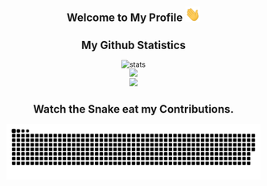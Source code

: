 <h2 align="center">Welcome to My Profile <img src="https://raw.githubusercontent.com/boidushya/Boidushya/main/wave.gif" width="30px"></h2>
<h2 align="center">My Github Statistics</h2>
<div align="center">
<img alt ="stats" src="https://github-readme-stats.vercel.app/api?username=meesam4687&show_icons=true&locale=en&theme=aura_dark&icon_color=00ffff&text_color=61dafb&title_color=00ffff">
  <br>
  <img src="https://github-readme-streak-stats.herokuapp.com/?user=meesam4687&theme=aura_dark">
  <br>
  <img src='https://github-readme-stats.vercel.app/api/top-langs?username=meesam4687&hide=css&layout=compact&theme=aura_dark'>
</div>
<h2 align="center"> Watch the Snake eat my Contributions.</h2>
<div align="center">
<img alt="snake eating my contribution" src="https://github.com/meesam4687/meesam4687/blob/output/github-contribution-grid-snake.svg">
</div>
